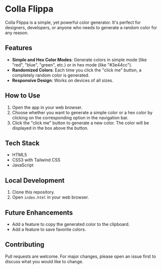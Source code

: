 # Colla Flippa

Colla Flippa is a simple, yet powerful color generator. It's perfect for designers, developers, or anyone who needs to generate a random color for any reason.

<!-- ![Colla Flippa Screenshot](./screenshot.png) -->

## Features

- **Simple and Hex Color Modes**: Generate colors in simple mode (like "red", "blue", "green", etc.) or in hex mode (like "#3e44cc").
- **Randomized Colors**: Each time you click the "click me" button, a completely random color is generated.
- **Responsive Design**: Works on devices of all sizes.

## How to Use

1. Open the app in your web browser.
2. Choose whether you want to generate a simple color or a hex color by clicking on the corresponding option in the navigation bar.
3. Click the "click me" button to generate a new color. The color will be displayed in the box above the button.

## Tech Stack

- HTML5
- CSS3 with Tailwind CSS
- JavaScript

## Local Development

1. Clone this repository.
2. Open `index.html` in your web browser.

## Future Enhancements

- Add a feature to copy the generated color to the clipboard.
- Add a feature to save favorite colors.
<!-- Color History: Keep track of previously generated colors so users can go back to a color they liked.
Favorite Colors: Allow users to save favorite colors for future reference.
Color Names: Instead of just showing the hex code, also show the name of the color if it has one.
Copy to Clipboard: Add a button to copy the current color's hex code to the clipboard.
Color Schemes: Generate color schemes based on the current color, such as complementary, analogous, triadic, etc.
Gradient Generator: Allow users to generate gradients between two colors.
Color Blindness Modes: Show what the color would look like to different types of color blindness.
Dark Mode: Add a dark mode to the application for better viewing in low light.
RGB and HSL Values: In addition to hex codes, also show RGB and HSL values.
Share Colors: Allow users to share a color or color scheme on social media or via a unique URL.
Color from Image: Allow users to upload an image and pick a color from it.
Color Sorting: Allow users to sort their saved colors by hue, saturation, lightness, etc.
User Accounts: Allow users to create accounts to save their color history and favorites across devices.
Mobile Responsiveness: Ensure the application works well on all devices.
Accessibility: Make sure the app is accessible to all users, including those with disabilities.
Internationalization: Support multiple languages and locales.
API Integration: Allow the app to integrate with other design tools.
User Feedback: Include a system for users to provide feedback and report issues.
Offline Support: Allow some functionality to work even when the user is offline.
Performance Monitoring: Implement a system to monitor and improve the app's performance. -->

## Contributing

Pull requests are welcome. For major changes, please open an issue first to discuss what you would like to change.
